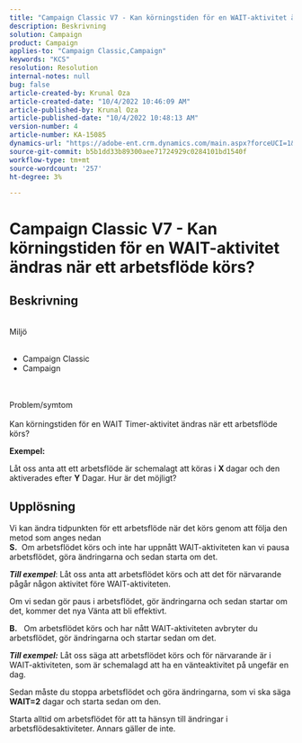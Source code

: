 ```yaml
---
title: "Campaign Classic V7 - Kan körningstiden för en WAIT-aktivitet ändras när ett arbetsflöde körs?"
description: Beskrivning
solution: Campaign
product: Campaign
applies-to: "Campaign Classic,Campaign"
keywords: "KCS"
resolution: Resolution
internal-notes: null
bug: false
article-created-by: Krunal Oza
article-created-date: "10/4/2022 10:46:09 AM"
article-published-by: Krunal Oza
article-published-date: "10/4/2022 10:48:13 AM"
version-number: 4
article-number: KA-15085
dynamics-url: "https://adobe-ent.crm.dynamics.com/main.aspx?forceUCI=1&pagetype=entityrecord&etn=knowledgearticle&id=52446bc0-d143-ed11-bba2-002248086735"
source-git-commit: b5b1dd33b89300aee71724929c0284101bd1540f
workflow-type: tm+mt
source-wordcount: '257'
ht-degree: 3%

---
```


# Campaign Classic V7 - Kan körningstiden för en WAIT-aktivitet ändras när ett arbetsflöde körs?

## Beskrivning

<br>Miljö<br><br>
- Campaign Classic
- Campaign



<br><br>Problem/symtom<br><br>
Kan körningstiden för en WAIT Timer-aktivitet ändras när ett arbetsflöde körs?

<b>Exempel:</b>

Låt oss anta att ett arbetsflöde är schemalagt att köras i <b>X </b>dagar och den aktiverades efter <b>Y</b> Dagar. Hur är det möjligt?


## Upplösning

Vi kan ändra tidpunkten för ett arbetsflöde när det körs genom att följa den metod som anges nedan<br>
<b>S.</b>  Om arbetsflödet körs och inte har uppnått WAIT-aktiviteten kan vi pausa arbetsflödet, göra ändringarna och sedan starta om det.

<b>*Till exempel</b>*: Låt oss anta att arbetsflödet körs och att det för närvarande pågår någon aktivitet före WAIT-aktiviteten.

Om vi sedan gör paus i arbetsflödet, gör ändringarna och sedan startar om det, kommer det nya Vänta att bli effektivt.

<b>B.</b>   Om arbetsflödet körs och har nått WAIT-aktiviteten avbryter du arbetsflödet, gör ändringarna och startar sedan om det.

<b>*Till exempel:</b>* Låt oss säga att arbetsflödet körs och för närvarande är i WAIT-aktiviteten, som är schemalagd att ha en vänteaktivitet på ungefär en dag.

Sedan måste du stoppa arbetsflödet och göra ändringarna, som vi ska säga <b>WAIT=2</b> dagar och starta sedan om den.

Starta alltid om arbetsflödet för att ta hänsyn till ändringar i arbetsflödesaktiviteter. Annars gäller de inte.
